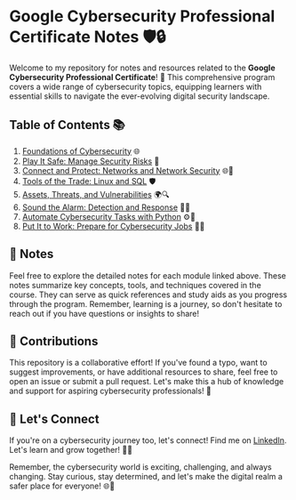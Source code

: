 # Google Cybersecurity Professional Certificate Notes 🛡️🔒

Welcome to my repository for notes and resources related to the **Google Cybersecurity Professional Certificate**! 🚀 This comprehensive program covers a wide range of cybersecurity topics, equipping learners with essential skills to navigate the ever-evolving digital security landscape.

## Table of Contents 📚

1. [Foundations of Cybersecurity](https://github.com/9QIX/Google-Cybersecurity-Certification-Notes/tree/main/I.%20Foundations%20Of%20Cybersecurity) 🌐
2. [Play It Safe: Manage Security Risks](https://github.com/9QIX/Google-Cybersecurity-Certification-Notes/tree/main/II.%20Play%20It%20Safe%20-%20Manage%20Security%20Risks) 🔑
3. [Connect and Protect: Networks and Network Security](https://github.com/9QIX/Google-Cybersecurity-Certification-Notes/tree/main/III.%20Connect%20and%20Protect%20-%20Networks%20and%20Network%20Security) 🌐🔌
4. [Tools of the Trade: Linux and SQL](https://github.com/9QIX/Google-Cybersecurity-Certification-Notes/tree/main/IV.%20Tools%20of%20the%20Trade%20-%20Linux%20and%20SQL) 🛡️
5. [Assets, Threats, and Vulnerabilities](https://github.com/9QIX/Google-Cybersecurity-Certification-Notes/tree/main/V.%20Assets%2C%20Threats%20and%20Vulnerabilities) 🌍🔍
6. [Sound the Alarm: Detection and Response](https://github.com/9QIX/Google-Cybersecurity-Certification-Notes/tree/main/VI.%20Sound%20the%20Alarm%20-%20Detection%20and%20Response/Week%201) 🚨🔥
7. [Automate Cybersecurity Tasks with Python](https://github.com/9QIX/Google-Cybersecurity-Certification-Notes/tree/main/VII.%20Automate%20Cybersecurity%20Tasks%20with%20Python) ⚙️🔐
8. [Put It to Work: Prepare for Cybersecurity Jobs](https://github.com/9QIX/Google-Cybersecurity-Certification-Notes/tree/main/VIII.%20Put%20It%20to%20Work%20-%20Prepare%20for%20Cybersecurity%20Jobs) 🌟💡

## 📝 Notes

Feel free to explore the detailed notes for each module linked above. These notes summarize key concepts, tools, and techniques covered in the course. They can serve as quick references and study aids as you progress through the program. Remember, learning is a journey, so don't hesitate to reach out if you have questions or insights to share!

## 🤝 Contributions

This repository is a collaborative effort! If you've found a typo, want to suggest improvements, or have additional resources to share, feel free to open an issue or submit a pull request. Let's make this a hub of knowledge and support for aspiring cybersecurity professionals! 🌟


## 🚀 Let's Connect

If you're on a cybersecurity journey too, let's connect! Find me on [LinkedIn](https://www.linkedin.com/in/khlbulaong/). Let's learn and grow together! 👥💬

Remember, the cybersecurity world is exciting, challenging, and always changing. Stay curious, stay determined, and let's make the digital realm a safer place for everyone! 🌐🔐
